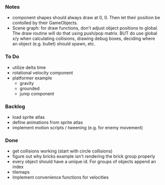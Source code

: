 ### Notes

- component shapes should always draw at 0, 0. Then let their position be contolled by their GameObjects.
- Scene graph: for draw functions, don't adjust object positions to global. The draw routine will do that using push/pop matrix. BUT do use global x/y when calculating collisions, drawing debug boxes, deciding where an object (e.g. bullet) should spawn, etc.

### To Do

- utilize delta time
- rotational velocity component
- platformer example
  - gravity
  - grounded
  - jump component

### Backlog

- load sprite atlas
- define animations from sprite atlas
- implement motion scripts / tweening (e.g. for enemy movement)

### Done

- get collisions working (start with circle collisions)
- figure out why bricks example isn't rendering the brick group properly
- every object should have a unique id. For groups of objects append an index
- tilemaps
- Implement convenience functions for velocities
